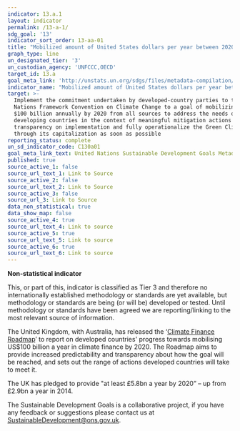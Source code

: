 ```yaml
---
indicator: 13.a.1
layout: indicator
permalink: /13-a-1/
sdg_goal: '13'
indicator_sort_order: 13-aa-01
title: "Mobilized amount of United States dollars per year between 2020 and 2025 accountable towards the $100\_billion commitment"
graph_type: line
un_designated_tier: '3'
un_custodian_agency: 'UNFCCC,OECD'
target_id: 13.a
goal_meta_link: 'http://unstats.un.org/sdgs/files/metadata-compilation/Metadata-Goal-13.pdf'
indicator_name: "Mobilized amount of United States dollars per year between 2020 and 2025 accountable towards the $100\_billion commitment"
target: >-
  Implement the commitment undertaken by developed-country parties to the United
  Nations Framework Convention on Climate Change to a goal of mobilizing jointly
  $100 billion annually by 2020 from all sources to address the needs of
  developing countries in the context of meaningful mitigation actions and
  transparency on implementation and fully operationalize the Green Climate Fund
  through its capitalization as soon as possible
reporting_status: complete
un_sd_indicator_code: C130a01
goal_meta_link_text: United Nations Sustainable Development Goals Metadata (pdf 759kB)
published: true
source_active_1: false
source_url_text_1: Link to Source
source_active_2: false
source_url_text_2: Link to Source
source_active_3: false
source_url_3: Link to Source
data_non_statistical: true
data_show_map: false
source_active_4: true
source_url_text_4: Link to source
source_active_5: true
source_url_text_5: Link to source
source_active_6: true
source_url_text_6: Link to source
---
```

**Non-statistical indicator**

This, or part of this, indicator is classified as Tier 3 and therefore no internationally established methodology or standards are yet available, but methodology or standards are being (or will be) developed or tested. Until methodology or standards have been agreed we are reporting/linking to the most relevant source of information.

The United Kingdom, with Australia, has released the ‘[Climate Finance Roadmap](https://www.gov.uk/government/publications/climate-finance-roadmap-to-us100-billion)’ to report on developed countries' progress towards mobilising US$100 billion a year in climate finance by 2020. The Roadmap aims to provide increased predictability and transparency about how the goal will be reached, and sets out the range of actions developed countries will take to meet it.

The UK has pledged to provide "at least £5.8bn a year by 2020” – up from £2.9bn a year in 2014.

The Sustainable Development Goals is a collaborative project, if you have any feedback or suggestions please contact us at <SustainableDevelopment@ons.gov.uk>.
